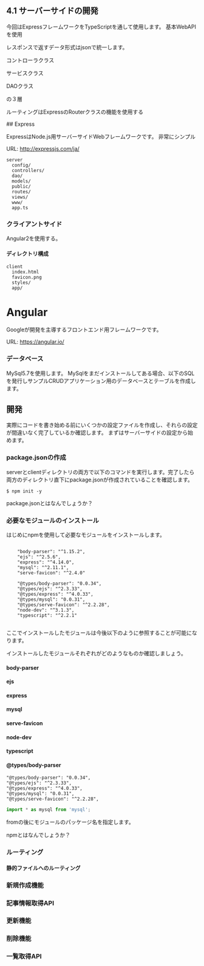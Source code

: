 ## 4.1 サーバーサイドの開発

今回はExpressフレームワークをTypeScriptを通して使用します。
基本WebAPIを使用

レスポンスで返すデータ形式はjsonで統一します。

コントローラクラス

サービスクラス

DAOクラス

の３層

ルーティングはExpressのRouterクラスの機能を使用する

<div class="word-description">
## Express

ExpressはNode.js用サーバーサイドWebフレームワークです。
非常にシンプル

URL: http://expressjs.com/ja/
</div>

```
server
  config/
  controllers/
  dao/
  models/
  public/
  routes/
  views/
  www/
  app.ts
```


### クライアントサイド

Angular2を使用する。

#### ディレクトリ構成

```
client
  index.html
  favicon.png
  styles/
  app/
```



<div class="word-description">

# Angular

Googleが開発を主導するフロントエンド用フレームワークです。

URL: https://angular.io/
</div>



### データベース

MySql5.7を使用します。
MySqlをまだインストールしてある場合、以下のSQLを発行しサンプルCRUDアプリケーション用のデータベースとテーブルを作成します。



## 開発

実際にコードを書き始める前にいくつかの設定ファイルを作成し、それらの設定が間違いなく完了しているか確認します。
まずはサーバーサイドの設定から始めます。


### package.jsonの作成

serverとclientディレクトリの両方で以下のコマンドを実行します。完了したら両方のディレクトリ直下にpackage.jsonが作成されていることを確認します。

```shell
$ npm init -y
```
<div class="word-description">

package.jsonとはなんでしょうか？

</div>


### 必要なモジュールのインストール

はじめにnpmを使用して必要なモジュールをインストールします。

```shell

    "body-parser": "^1.15.2",
    "ejs": "^2.5.6",
    "express": "^4.14.0",
    "mysql": "^2.11.1",
    "serve-favicon": "^2.4.0"

    "@types/body-parser": "0.0.34",
    "@types/ejs": "^2.3.33",
    "@types/express": "^4.0.33",
    "@types/mysql": "0.0.31",
    "@types/serve-favicon": "^2.2.28",
    "node-dev": "^3.1.3",
    "typescript": "^2.2.1"


```

ここでインストールしたモジュールは今後以下のように参照することが可能になります。

インストールしたモジュールそれぞれがどのようなものか確認しましょう。

#### body-parser

#### ejs

#### express

#### mysql 

#### serve-favicon

#### node-dev

#### typescript

#### @types/body-parser


    "@types/body-parser": "0.0.34",
    "@types/ejs": "^2.3.33",
    "@types/express": "^4.0.33",
    "@types/mysql": "0.0.31",
    "@types/serve-favicon": "^2.2.28",




```typescript
import * as mysql from 'mysql';
```
fromの後にモジュールのパッケージ名を指定します。


<div class="word-description">

npmとはなんでしょうか？

</div>







### ルーティング

#### 静的ファイルへのルーティング



### 新規作成機能

### 記事情報取得API

### 更新機能

### 削除機能

### 一覧取得API


